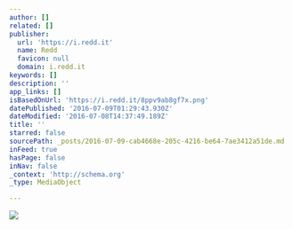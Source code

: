 ```yaml
---
author: []
related: []
publisher:
  url: 'https://i.redd.it'
  name: Redd
  favicon: null
  domain: i.redd.it
keywords: []
description: ''
app_links: []
isBasedOnUrl: 'https://i.redd.it/8ppv9ab8gf7x.png'
datePublished: '2016-07-09T01:29:43.930Z'
dateModified: '2016-07-08T14:37:49.189Z'
title: ''
starred: false
sourcePath: _posts/2016-07-09-cab4668e-205c-4216-be64-7ae3412a51de.md
inFeed: true
hasPage: false
inNav: false
_context: 'http://schema.org'
_type: MediaObject

---
```

<article style=""><img src="https://i.redd.it/8ppv9ab8gf7x.png" /></article>